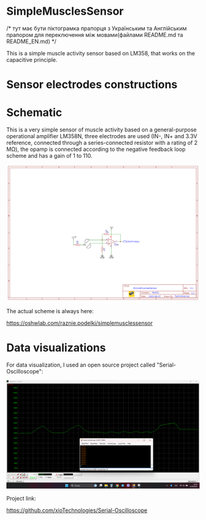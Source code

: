 # SimpleMusclesSensor

/* тут має бути піктограмка прапорця з Українським та Англійським прапором для переключення між мовами(файлами README.md та README_EN.md) */

This is a simple muscle activity sensor based on LM358, that works on the capacitive principle.

# Sensor electrodes constructions

# Schematic

This is a very simple sensor of muscle activity based on a general-purpose operational amplifier LM358N, three electrodes are used (IN-, IN+ and 3.3V reference, connected through a series-connected resistor with a rating of 2 MΩ), the opamp is connected according to the negative feedback loop scheme and has a gain of 1 to 110.

![Data visualizations](https://raw.githubusercontent.com/techn0man1ac/SimoleMusclesSensor/main/Imgs/Schematic_SimoleMusclesSensor_2023-08-27.png "Data visualizations")

The actual scheme is always here:

https://oshwlab.com/raznie.podelki/simplemusclessensor

# Data visualizations

For data visualization, I used an open source project called "Serial-Oscilloscope":

![Data visualizations](https://raw.githubusercontent.com/techn0man1ac/SimoleMusclesSensor/main/Imgs/2023-08-25%20195831.png "Data visualizations")

Project link:

https://github.com/xioTechnologies/Serial-Oscilloscope
